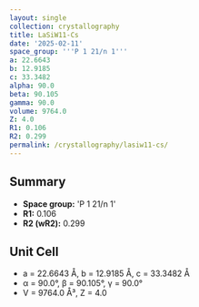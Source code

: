 ```yaml
---
layout: single
collection: crystallography
title: LaSiW11-Cs
date: '2025-02-11'
space_group: '''P 1 21/n 1'''
a: 22.6643
b: 12.9185
c: 33.3482
alpha: 90.0
beta: 90.105
gamma: 90.0
volume: 9764.0
Z: 4.0
R1: 0.106
R2: 0.299
permalink: /crystallography/lasiw11-cs/
---
```


## Summary

- **Space group:** 'P 1 21/n 1'
- **R1:** 0.106
- **R2 (wR2):** 0.299

## Unit Cell
- a = 22.6643 Å, b = 12.9185 Å, c = 33.3482 Å
- α = 90.0°, β = 90.105°, γ = 90.0°
- V = 9764.0 Å³, Z = 4.0
